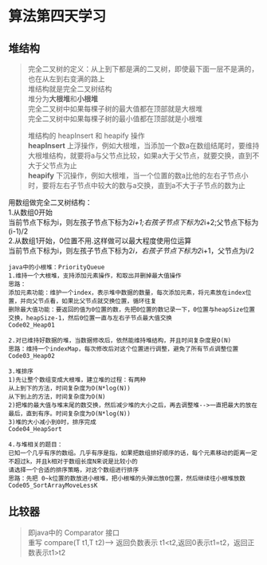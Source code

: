 # 算法第四天学习

## 堆结构
> 完全二叉树的定义：从上到下都是满的二叉树，即使最下面一层不是满的，也在从左到右变满的路上    
> 堆结构就是完全二叉树结构   
> 堆分为**大根堆**和**小根堆**   
> 完全二叉树中如果每棵子树的最大值都在顶部就是大根堆   
> 完全二叉树中如果每棵子树的最小值都在顶部就是小根堆  
> 
> 堆结构的 heapInsert 和 heapify 操作    
> **heapInsert** 上浮操作，例如大根堆，当添加一个数a在数组结尾时，要维持大根堆结构，就要将a与父节点比较，如果a大于父节点，就要交换，直到不大于父节点为止   
> **heapify** 下沉操作，例如大根堆，当一个位置的数a比他的左右子节点小时，要将左右子节点中较大的数与a交换，直到a不大于子节点的数为止    

用数组做完全二叉树结构：    
1.从数组0开始   
当前节点下标为i，则左孩子节点下标为2*i+1;右孩子节点下标为2*i+2;父节点下标为(i-1)/2     
2.从数组1开始，0位置不用.这样做可以最大程度使用位运算    
当前节点下标为i，则左孩子节点下标为2*i，右孩子节点下标为2*i+1，父节点为i/2

```
java中的小根堆：PriorityQueue
1.维持一个大根堆，支持添加元素操作，和取出并删掉最大值操作
思路：
添加元素功能：维护一个index，表示堆中数据的数量，每次添加元素，将元素放在index位置，并向父节点看，如果比父节点就交换位置，循环往复
删除最大值功能：要返回的值为0位置的数，先把0位置的数记录一下，0位置与heapSize位置交换，heapSize-1，然后0位置一直与左右子节点最大值交换
Code02_Heap01

2.对已维持好数据的堆，当数据修改后，依然能维持堆结构，并且时间复杂度是O(N)
思路：维持一个indexMap，每次修改后对这个位置进行调整，避免了所有节点调整位置
Code03_Heap02

3.堆排序
1)先让整个数组变成大根堆，建立堆的过程：有两种
从上到下的方法，时间复杂度为O(N*log(N))
从下到上的方法，时间复杂度为O(N)
2)把堆的最大值与堆末尾的数交换，然后减少堆的大小之后，再去调整堆-->一直把最大的放在最后，直到有序。时间复杂度为O(N*log(N))
3)堆的大小减小到0时，排序完成
Code04_HeapSort

4.与堆相关的题目：
已知一个几乎有序的数组。几乎有序是指，如果把数组排好顺序的话，每个元素移动的距离一定不超过k，并且k相对于数组长度N来说是比较小的
请选择一个合适的排序策略，对这个数组进行排序
思路：先把 0~k位置的数放进小根堆，把小根堆的头弹出放0位置，然后继续往小根堆放数
Code05_SortArrayMoveLessK
```


## 比较器
> 即java中的 Comparator 接口   
> 重写 compare(T t1,T t2)--> 返回负数表示 t1<t2,返回0表示t1=t2，返回正数表示t1>t2
